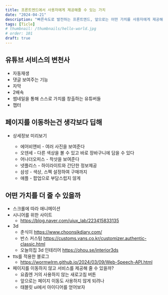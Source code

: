 ```yaml
---
title: 프론트엔드에서 사용자에게 제공해줄 수 있는 가치
date: "2024-04-21"
description: "빠른속도로 발전하는 프론트엔드, 앞으로는 어떤 가치를 사용자에게 제공해 줄 수 있을까"
tags: [Ticle]
# thumbnail: /thumbnails/hello-world.jpg
# order: 101
draft: true
---
```


## 유튜브 서비스의 변천사

- 자동재생
- 댓글 보여주는 기능
- 자막
- 2배속
- 썸네일을 통해 스스로 가치를 창출하는 유튜버들
- 챕터

## 페이지를 이동하는건 생각보다 딥해

- 상세정보 미리보기

  - 에어비앤비 - 여러 사진을 보여준다
  - 오덴세 - 다른 색상을 볼 수 있고 바로 장바구니에 담을 수 있다
  - 어나더오피스 - 착샷을 보여준다
  - 넷플리스 - 하이라이트와 간단한 정보제공
  - 삼성 - 색상, 스펙 설정하여 구매까지
  - 애플 - 팝업으로 부담스럽지 않게

## 어떤 가치를 더 줄 수 있을까

- 스크롤에 따라 애니메이션
- 시니어를 위한 사이트
  - https://blog.naver.com/uiux_lab/223415833135
- 3d
  - 춘식이 https://www.choonsikdiary.com/
  - 반스 커스텀 https://customs.vans.co.kr/customizer.authentic-classic.html
  - 오늘의집 3d 인테리어 https://ohou.se/interior3ds
- tts를 적용한 블로그
  - https://wormwlrm.github.io/2024/03/09/Web-Speech-API.html
- 페이지를 이동하지 않고 서비스를 제공해 줄 수 있을까?
  - 요즘엔 거의 사용하지 않는 새로고침 버튼
  - 앞으로는 페이지 이동도 사용하지 않게 되려나
  - 태블릿 ui에서 아이디어를 얻어보자

